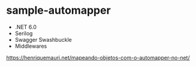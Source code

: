 # sample-automapper

- .NET 6.0
- Serilog
- Swagger Swashbuckle
- Middlewares

https://henriquemauri.net/mapeando-objetos-com-o-automapper-no-net/
